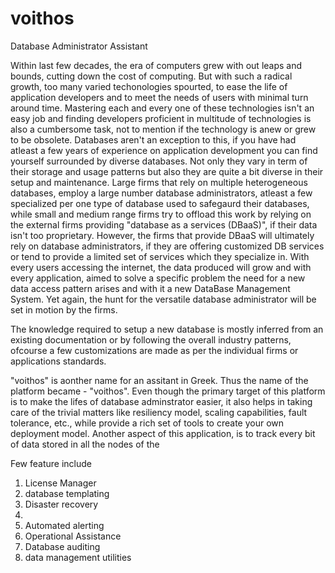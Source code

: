 # voithos
Database Administrator Assistant

Within last few decades, the era of computers grew with out leaps and bounds, cutting down the cost of computing. But with such a radical growth, too many varied techonologies spourted, to ease the life of application developers and to meet the needs of users with minimal turn around time. Mastering each and every one of these technologies isn't an easy job and finding developers proficient in multitude of technologies is also a cumbersome task, not to mention if the technology is anew or grew to be obsolete. Databases aren't an exception to this, if you have had atleast a few years of experience on application development you can find yourself surrounded by diverse databases. Not only they vary in term of their storage and usage patterns but also they are quite a bit diverse in their setup and maintenance. Large firms that rely on multiple heterogeneous databases, employ a large number database administrators, atleast a few specialized per one type of database used to safegaurd their databases, while small and medium range firms try to offload this work by relying on the external firms providing "database as a services (DBaaS)", if their data isn't too proprietary. However, the firms that provide DBaaS will ultimately rely on database administrators, if they are offering customized DB services or tend to provide a limited set of services which they specialize in. With every users accessing the internet, the data produced will grow and with every application, aimed to solve a specific problem the need for a new data access pattern arises and with it a new DataBase Management System. Yet again, the hunt for the versatile database administrator will be set in motion by the firms.

The knowledge required to setup a new database is mostly inferred from an existing documentation or by following the overall industry patterns, ofcourse a few customizations are made as per the individual firms or applications standards.

"voithos" is aonther name for an assitant in Greek. Thus the name of the platform became - "voithos". Even though the primary target of this platform is to make the lifes of database adminstrator easier, it also helps in taking care of the trivial matters like resiliency model, scaling capabilities, fault tolerance, etc., while provide a rich set of tools to create your own deployment model. Another aspect of this application, is to track every bit of data stored in all the nodes of the 

Few feature include
1. License Manager
2. database templating
3. Disaster recovery
4. 
5. Automated alerting
6. Operational Assistance
7. Database auditing
8. data management utilities
